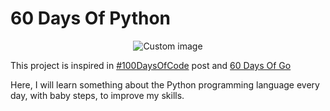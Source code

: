 # 60 Days Of Python

<p align="center">
  <img src="https://raw.github.com/marcosvbras/60-days-of-python/master/images/computer.png" alt="Custom image"/>
</p>

This project is inspired in [#100DaysOfCode](https://medium.freecodecamp.org/join-the-100daysofcode-556ddb4579e4) post and [60 Days Of Go](https://github.com/cassiobotaro/60-days-of-go)

Here, I will learn something about the Python programming language every day, with baby steps, to improve my skills.
